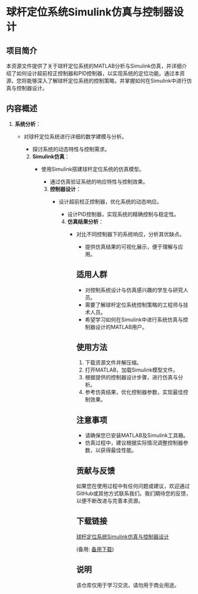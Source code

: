 # 球杆定位系统Simulink仿真与控制器设计

## 项目简介

本资源文件提供了关于球杆定位系统的MATLAB分析与Simulink仿真，并详细介绍了如何设计超前校正控制器和PID控制器，以实现系统的定位功能。通过本资源，您将能够深入了解球杆定位系统的控制策略，并掌握如何在Simulink中进行仿真与控制器设计。

## 内容概述

1. **系统分析**：
   - 对球杆定位系统进行详细的数学建模与分析。
      - 探讨系统的动态特性与控制需求。

      2. **Simulink仿真**：
         - 使用Simulink搭建球杆定位系统的仿真模型。
            - 通过仿真验证系统的响应特性与控制效果。

            3. **控制器设计**：
               - 设计超前校正控制器，优化系统的动态响应。
                  - 设计PID控制器，实现系统的精确控制与稳定性。

                  4. **仿真结果分析**：
                     - 对比不同控制器下的系统响应，分析其优缺点。
                        - 提供仿真结果的可视化展示，便于理解与应用。

                        ## 适用人群

                        - 对控制系统设计与仿真感兴趣的学生与研究人员。
                        - 需要了解球杆定位系统控制策略的工程师与技术人员。
                        - 希望学习如何在Simulink中进行系统仿真与控制器设计的MATLAB用户。

                        ## 使用方法

                        1. 下载资源文件并解压缩。
                        2. 打开MATLAB，加载Simulink模型文件。
                        3. 根据提供的控制器设计步骤，进行仿真与分析。
                        4. 参考仿真结果，优化控制器参数，实现最佳控制效果。

                        ## 注意事项

                        - 请确保您已安装MATLAB及Simulink工具箱。
                        - 仿真过程中，建议根据实际情况调整控制器参数，以获得最佳性能。

                        ## 贡献与反馈

                        如果您在使用过程中有任何问题或建议，欢迎通过GitHub或其他方式联系我们。我们期待您的反馈，以便不断改进与完善本资源。

                        ## 下载链接
                        [球杆定位系统Simulink仿真与控制器设计](https://pan.quark.cn/s/39d8e9824299) 

                        (备用: [备用下载](https://pan.baidu.com/s/1dVvuc__SDyiAOIo8v7_H4w?pwd=1234))

                        ## 说明

                        该仓库仅用于学习交流，请勿用于商业用途。
